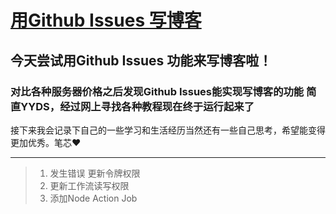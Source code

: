 # [用Github Issues 写博客](https://github.com/imm-o/blog/issues/2)

## 今天尝试用Github Issues 功能来写博客啦！

### 对比各种服务器价格之后发现Github Issues能实现写博客的功能 简直YYDS，经过网上寻找各种教程现在终于运行起来了
接下来我会记录下自己的一些学习和生活经历当然还有一些自己思考，希望能变得更加优秀。笔芯♥️
 

---

> 1. 发生错误 更新令牌权限
> 2. 更新工作流读写权限
> 3. 添加Node Action Job
